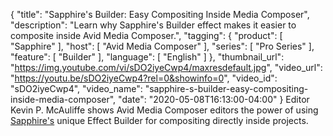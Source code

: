 {
  "title": "Sapphire's Builder: Easy Compositing Inside Media Composer",
  "description": "Learn why Sapphire's Builder effect makes it easier to composite inside Avid Media Composer.",
  "tagging": {
    "product": [
      "Sapphire"
    ],
    "host": [
      "Avid Media Composer"
    ],
    "series": [
      "Pro Series"
    ],
    "feature": [
      "Builder"
    ],
    "language": [
      "English"
    ]
  },
  "thumbnail_url": "https://img.youtube.com/vi/sDO2iyeCwp4/maxresdefault.jpg",
  "video_url": "https://youtu.be/sDO2iyeCwp4?rel=0&showinfo=0",
  "video_id": "sDO2iyeCwp4",
  "video_name": "sapphire-s-builder-easy-compositing-inside-media-composer",
  "date": "2020-05-08T16:13:00-04:00"
}
Editor Kevin P. McAuliffe shows Avid Media Composer editors the power of using [Sapphire's]() unique Effect Builder for compositing directly inside projects.
